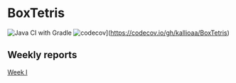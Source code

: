 # BoxTetris

![Java CI with Gradle](https://github.com/kallioaa/BoxTetris/workflows/Java%20CI%20with%20Gradle/badge.svg)
![codecov](https://codecov.io/gh/kallioaa/BoxTetris/branch/main/graph/badge.svg?token=UONFICY33E)](https://codecov.io/gh/kallioaa/BoxTetris)

## Weekly reports

[Week I](https://github.com/kallioaa/MoversTetris/blob/main/documentation/weekly-reports/week-1.md)
